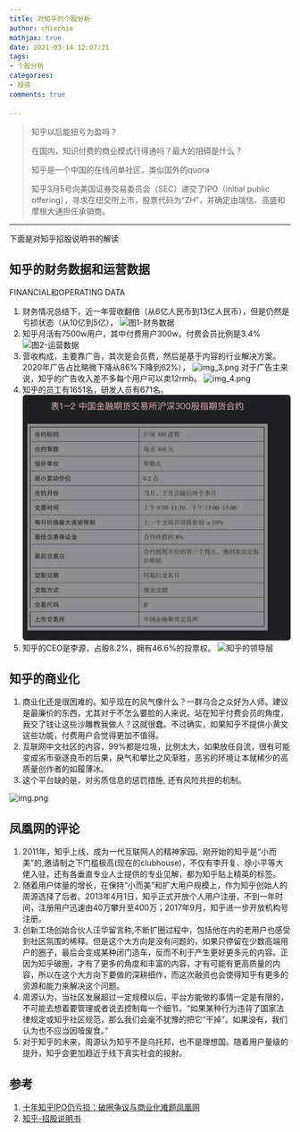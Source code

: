 ```yaml
---
title: 对知乎的个股分析
author: chiechie
mathjax: true
date: 2021-03-14 12:07:21
tags:
- 个股分析
categories: 
- 投资
comments: true

---
```


> 知乎以后能扭亏为盈吗？
> 
> 在国内，知识付费的商业模式行得通吗？最大的阻碍是什么？
> 
> 知乎是一个中国的在线问单社区，类似国外的quora
> 
> 知乎3月5号向美国证券交易委员会（SEC）递交了IPO（initial public offering），寻求在纽交所上市，股票代码为“ZH”，并确定由瑞信、高盛和摩根大通担任承销商。

---

下面是对知乎招股说明书的解读

## 知乎的财务数据和运营数据

FINANCIAL和OPERATING DATA

1. 财务情况总结下，近一年营收翻倍（从6亿人民币到13亿人民币），但是仍然是亏损状态（从10亿到5亿），
![图1-财务数据](caobao1.png)
2. 知乎月活有7500w用户，其中付费用户300w。付费会员比例是3.4%
![图2-运营数据](operation.png)
3. 营收构成，主要靠广告，其次是会员费，然后是基于内容的行业解决方案。2020年广告占比略微下降从86%下降到62%），
![img_3.png](img_3.png)
对于广告主来说，知乎的广告收入差不多每个用户可以卖12rmb。
![img_4.png](img_4.png)
4. 知乎的员工有1651名，研发人员有671名。
![知乎的员工构成](img_1.png)
5. 知乎的CEO是李源，占股8.2%，拥有46.6%的投票权。
![知乎的领导层](img_2.png)
   

## 知乎的商业化
1. 商业化还是很困难的。知乎现在的风气像什么？一群乌合之众好为人师。建议是最廉价的东西，尤其对于不怎么要脸的人来说。站在知乎付费会员的角度，我交了钱让这些沙雕教我做人？这就很蠢。不过确实，如果知乎不提供小黄文这些功能，付费用户会觉得更加不值得。
2. 互联网中文社区的内容，99%都是垃圾，比例太大，如果放任自流，很有可能变成劣币驱逐良币的后果，戾气和攀比之风渐胜，恶劣的环境让本就稀少的高质量创作者的如履薄冰。
3. 这个平台缺的是，对劣质信息的惩罚措施, 还有风险共担的机制。


![img.png](weibo.png)


## 凤凰网的评论

1. 2011年，知乎上线，成为一代互联网人的精神家园。刚开始的知乎是“小而美”的,邀请制之下门槛极高(现在的clubhouse)，不仅有李开复、徐小平等大佬入驻，还有各垂直专业人士提供的专业见解，都为知乎贴上精英的标签。
2. 随着用户体量的增长，在保持“小而美”和扩大用户规模上，作为知乎创始人的周源选择了后者。2013年4月1日，知乎正式开放个人用户注册，不到一年时间，注册用户迅速由40万攀升至400万；2017年9月，知乎进一步开放机构号注册。
3. 创新工场创始合伙人汪华留言称,不断扩圈过程中，包括他在内的老用户也感受到社区氛围的稀释。但是这个大方向是没有问题的，如果只停留在少数高端用户的圈子，最后会变成某种闭门造车，反而不利于产生更好更多元的内容。正因为知乎破圈，才有了更多的角度和丰富的内容，才有可能有更高质量的内容，所以在这个大方向下要做的深耕细作，而这次融资也会使得知乎有更多的资源和能力来解决这个问题。
4. 周源认为，当社区发展超过一定规模以后，平台方能做的事情一定是有限的，不可能去想着要管理或者说去控制每一个细节。“如果某种行为违背了国家法律规定或知乎社区规范，那么我们会毫不犹豫的把它“干掉”。如果没有，我们认为也不应当因噎废食。”
5. 对于知乎的未来，周源认为知乎不是乌托邦，也不是理想国。随着用户量级的提升，知乎会更加趋近于线下真实社会的投射。



## 参考

1. [十年知乎IPO仍亏损：破圈争议与商业化难题凤凰网](https://tech.ifeng.com/c/84OLbxuTeir)
2. [知乎-招股说明书](https://www.sec.gov/Archives/edgar/data/1835724/000119312521070815/d72883df1.htm)